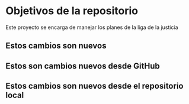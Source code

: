 # Objetivos de la repositorio

Este proyecto se encarga de manejar los planes de la liga de la justicia

## Estos cambios son nuevos

## Estos son cambios nuevos desde GitHub
## Estos cambios son nuevos desde el repositorio local
